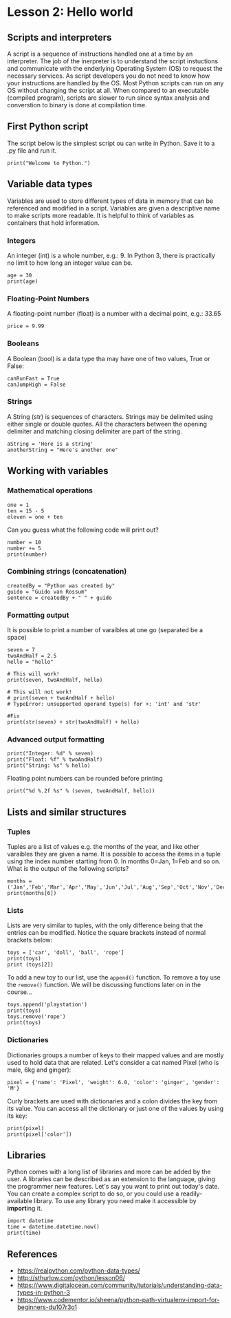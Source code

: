 # Lesson 2: Hello world

<!-- 
2. Use the scripting language to build desktop/console applications to automate common tasks.
2.1.Get started with the scripting language. 
2.1.1. How the interpreter works. 
2.1.2. “Hello, World!” in the chosen language.

2.2.Data types. 
2.2.1. Standard data types. 
2.2.2. Numbers and strings. 
2.2.3. Lists, tuples and dictionaries. 
2.2.4. Assignment statements. 
2.2.5. Formatting Strings. 
2.2.6. Introducing libraries.
-->

## Scripts and interpreters
A script is a sequence of instructions handled one at a time by an interpreter. The job of the inerpreter is to understand the script instuctions and communicate with the enderlying Operating System (OS) to request the necessary services. As script developers you do not need to know how your instructions are handled by the OS. Most Python scripts can run on any OS without changing the script at all. When compared to an executable (compiled program), scripts are slower to run since syntax analysis and converstion to binary is done at compilation time. 

## First Python script
The script below is the simplest script ou can write in Python. Save it to a .py file and run it.
~~~
print("Welcome to Python.")
~~~

## Variable data types
Variables are used to store different types of data in memory that can be referenced and modified in a script. Variables are given a descriptive name to make scripts more readable. It is helpful to think of variables as containers that hold information.

### Integers
An integer (int) is a whole number, e.g.: 9. In Python 3, there is practically no limit to how long an integer value can be.
~~~
age = 30
print(age)
~~~

### Floating-Point Numbers
A floating-point number (float) is a number with a decimal point, e.g.: 33.65
~~~
price = 9.99
~~~

### Booleans
A Boolean (bool) is a data type tha may have one of two values, True or False:
~~~
canRunFast = True
canJumpHigh = False
~~~

### Strings
A String (str) is sequences of characters. Strings may be delimited using either single or double quotes. All the characters between the opening delimiter and matching closing delimiter are part of the string.
~~~
aString = 'Here is a string'
anotherString = "Here's another one"
~~~

## Working with variables
### Mathematical operations
~~~
one = 1
ten = 15 - 5
eleven = one + ten
~~~

Can you guess what the following code will print out?
~~~
number = 10
number += 5
print(number)
~~~

### Combining strings (concatenation)
~~~
createdBy = "Python was created by"
guido = "Guido van Rossum"
sentence = createdBy + " " + guido
~~~

### Formatting output 
It is possible to print a number of varaibles at one go (separated be a space)
~~~
seven = 7
twoAndHalf = 2.5
hello = "hello"

# This will work!
print(seven, twoAndHalf, hello)

# This will not work!
# print(seven + twoAndHalf + hello)
# TypeError: unsupported operand type(s) for +: 'int' and 'str'

#Fix 
print(str(seven) + str(twoAndHalf) + hello)
~~~

### Advanced output formatting
~~~
print("Integer: %d" % seven)
print("Float: %f" % twoAndHalf)
print("String: %s" % hello)
~~~

Floating point numbers can be rounded before printing 

~~~
print("%d %.2f %s" % (seven, twoAndHalf, hello))
~~~

## Lists and similar structures

### Tuples
Tuples are a list of values e.g. the months of the year, and like other varaibles they are given a name. It is possible to access the items in a tuple using the index number starting from 0. In months 0=Jan, 1=Feb and so on. What is the output of the following scripts?
~~~
months = ('Jan','Feb','Mar','Apr','May','Jun','Jul','Aug','Sep','Oct','Nov','Dec')
print(months[6]) 
~~~

### Lists
Lists are very similar to tuples, with the only difference being that the entries can be modified. Notice the square brackets instead of normal brackets below:
~~~
toys = ['car', 'doll', 'ball', 'rope']
print(toys)
print (toys[2])
~~~

To add a new toy to our list, use the `append()` function. To remove a toy use the `remove()` function. We will be discussing functions later on in the course...
~~~
toys.append('playstation')
print(toys)
toys.remove('rope')
print(toys)
~~~

### Dictionaries
Dictionaries groups a number of keys to their mapped values and are mostly used to hold data that are related. Let's consider a cat named Pixel (who is male, 6kg and ginger):
~~~
pixel = {'name': 'Pixel', 'weight': 6.0, 'color': 'ginger', 'gender': 'M'}
~~~
Curly brackets are used with dictionaries and a colon divides the key from its value. You can access all the dictionary or just one of the values by using its key:
~~~
print(pixel)
print(pixel['color'])
~~~

## Libraries
Python comes with a long list of libraries and more can be added by the user. A libraries can be described as an extension to the language, giving the programmer new features. Let's say you want to print out today's date. You can create a complex script to do so, or you could use a readily-available library. To use any library you need make it accessible by **import**ing it. 
~~~
import datetime
time = datetime.datetime.now()
print(time)
~~~

## References
* https://realpython.com/python-data-types/
* http://sthurlow.com/python/lesson06/
* https://www.digitalocean.com/community/tutorials/understanding-data-types-in-python-3
* https://www.codementor.io/sheena/python-path-virtualenv-import-for-beginners-du107r3o1
